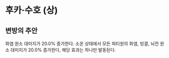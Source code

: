 # 후카·수호 (상)

## 변방의 추안

화염 원소 대미지가 20.0% 증가한다. 소온 상태에서 모든 파티원의 화염, 빙결, 뇌전 원소 대미지가 20.0% 증가한다, 해당 효과는 하나만 발동된다.

